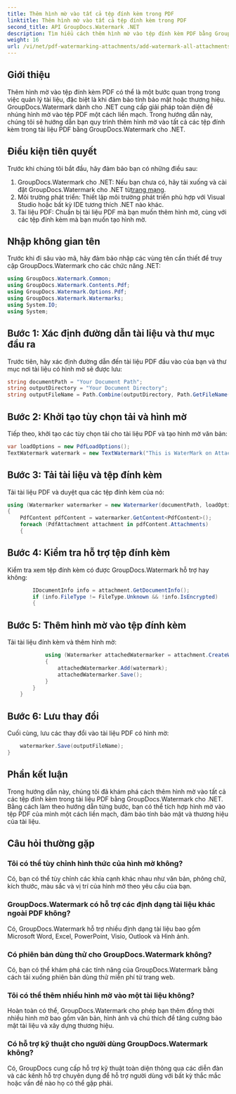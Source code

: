 ```yaml
---
title: Thêm hình mờ vào tất cả tệp đính kèm trong PDF
linktitle: Thêm hình mờ vào tất cả tệp đính kèm trong PDF
second_title: API GroupDocs.Watermark .NET
description: Tìm hiểu cách thêm hình mờ vào tệp đính kèm PDF bằng GroupDocs.Watermark cho .NET. Bảo vệ tài liệu của bạn bằng hình mờ tùy chỉnh một cách dễ dàng.
weight: 16
url: /vi/net/pdf-watermarking-attachments/add-watermark-all-attachments-pdf/
---
```

## Giới thiệu
Thêm hình mờ vào tệp đính kèm PDF có thể là một bước quan trọng trong việc quản lý tài liệu, đặc biệt là khi đảm bảo tính bảo mật hoặc thương hiệu. GroupDocs.Watermark dành cho .NET cung cấp giải pháp toàn diện để nhúng hình mờ vào tệp PDF một cách liền mạch. Trong hướng dẫn này, chúng tôi sẽ hướng dẫn bạn quy trình thêm hình mờ vào tất cả các tệp đính kèm trong tài liệu PDF bằng GroupDocs.Watermark cho .NET.
## Điều kiện tiên quyết
Trước khi chúng tôi bắt đầu, hãy đảm bảo bạn có những điều sau:
1.  GroupDocs.Watermark cho .NET: Nếu bạn chưa có, hãy tải xuống và cài đặt GroupDocs.Watermark cho .NET từ[trang mạng](https://releases.groupdocs.com/Watermark/net/).
2. Môi trường phát triển: Thiết lập môi trường phát triển phù hợp với Visual Studio hoặc bất kỳ IDE tương thích .NET nào khác.
3. Tài liệu PDF: Chuẩn bị tài liệu PDF mà bạn muốn thêm hình mờ, cùng với các tệp đính kèm mà bạn muốn tạo hình mờ.

## Nhập không gian tên
Trước khi đi sâu vào mã, hãy đảm bảo nhập các vùng tên cần thiết để truy cập GroupDocs.Watermark cho các chức năng .NET:
```csharp
using GroupDocs.Watermark.Common;
using GroupDocs.Watermark.Contents.Pdf;
using GroupDocs.Watermark.Options.Pdf;
using GroupDocs.Watermark.Watermarks;
using System.IO;
using System;
```
## Bước 1: Xác định đường dẫn tài liệu và thư mục đầu ra
Trước tiên, hãy xác định đường dẫn đến tài liệu PDF đầu vào của bạn và thư mục nơi tài liệu có hình mờ sẽ được lưu:
```csharp
string documentPath = "Your Document Path";
string outputDirectory = "Your Document Directory";
string outputFileName = Path.Combine(outputDirectory, Path.GetFileName(documentPath));
```
## Bước 2: Khởi tạo tùy chọn tải và hình mờ
Tiếp theo, khởi tạo các tùy chọn tải cho tài liệu PDF và tạo hình mờ văn bản:
```csharp
var loadOptions = new PdfLoadOptions();
TextWatermark watermark = new TextWatermark("This is WaterMark on Attachment", new Font("Arial", 19));
```
## Bước 3: Tải tài liệu và tệp đính kèm
Tải tài liệu PDF và duyệt qua các tệp đính kèm của nó:
```csharp
using (Watermarker watermarker = new Watermarker(documentPath, loadOptions))
{
    PdfContent pdfContent = watermarker.GetContent<PdfContent>();
    foreach (PdfAttachment attachment in pdfContent.Attachments)
    {
```
## Bước 4: Kiểm tra hỗ trợ tệp đính kèm
Kiểm tra xem tệp đính kèm có được GroupDocs.Watermark hỗ trợ hay không:
```csharp
        IDocumentInfo info = attachment.GetDocumentInfo();
        if (info.FileType != FileType.Unknown && !info.IsEncrypted)
        {
```
## Bước 5: Thêm hình mờ vào tệp đính kèm
Tải tài liệu đính kèm và thêm hình mờ:
```csharp
            using (Watermarker attachedWatermarker = attachment.CreateWatermarker())
            {
                attachedWatermarker.Add(watermark);
                attachedWatermarker.Save();
            }
        }
    }
```
## Bước 6: Lưu thay đổi
Cuối cùng, lưu các thay đổi vào tài liệu PDF có hình mờ:
```csharp
    watermarker.Save(outputFileName);
}
```

## Phần kết luận
Trong hướng dẫn này, chúng tôi đã khám phá cách thêm hình mờ vào tất cả các tệp đính kèm trong tài liệu PDF bằng GroupDocs.Watermark cho .NET. Bằng cách làm theo hướng dẫn từng bước, bạn có thể tích hợp hình mờ vào tệp PDF của mình một cách liền mạch, đảm bảo tính bảo mật và thương hiệu của tài liệu.
## Câu hỏi thường gặp
### Tôi có thể tùy chỉnh hình thức của hình mờ không?
Có, bạn có thể tùy chỉnh các khía cạnh khác nhau như văn bản, phông chữ, kích thước, màu sắc và vị trí của hình mờ theo yêu cầu của bạn.
### GroupDocs.Watermark có hỗ trợ các định dạng tài liệu khác ngoài PDF không?
Có, GroupDocs.Watermark hỗ trợ nhiều định dạng tài liệu bao gồm Microsoft Word, Excel, PowerPoint, Visio, Outlook và Hình ảnh.
### Có phiên bản dùng thử cho GroupDocs.Watermark không?
Có, bạn có thể khám phá các tính năng của GroupDocs.Watermark bằng cách tải xuống phiên bản dùng thử miễn phí từ trang web.
### Tôi có thể thêm nhiều hình mờ vào một tài liệu không?
Hoàn toàn có thể, GroupDocs.Watermark cho phép bạn thêm đồng thời nhiều hình mờ bao gồm văn bản, hình ảnh và chú thích để tăng cường bảo mật tài liệu và xây dựng thương hiệu.
### Có hỗ trợ kỹ thuật cho người dùng GroupDocs.Watermark không?
Có, GroupDocs cung cấp hỗ trợ kỹ thuật toàn diện thông qua các diễn đàn và các kênh hỗ trợ chuyên dụng để hỗ trợ người dùng với bất kỳ thắc mắc hoặc vấn đề nào họ có thể gặp phải.